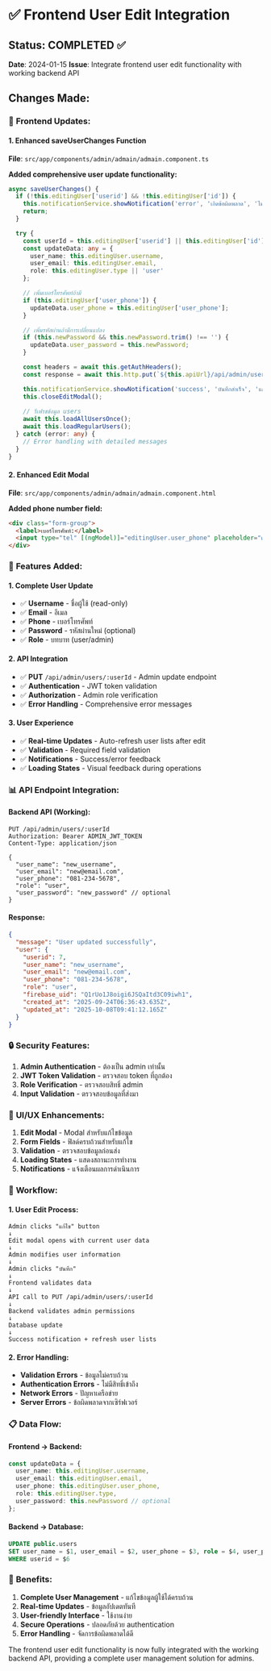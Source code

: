 # ✅ Frontend User Edit Integration

## Status: COMPLETED ✅
**Date**: 2024-01-15
**Issue**: Integrate frontend user edit functionality with working backend API

## Changes Made:

### 🔧 **Frontend Updates:**

#### **1. Enhanced saveUserChanges Function**
**File**: `src/app/components/admin/admain/admain.component.ts`

**Added comprehensive user update functionality:**
```typescript
async saveUserChanges() {
  if (!this.editingUser['userid'] && !this.editingUser['id']) {
    this.notificationService.showNotification('error', 'เกิดข้อผิดพลาด', 'ไม่พบ ID ของผู้ใช้');
    return;
  }

  try {
    const userId = this.editingUser['userid'] || this.editingUser['id'];
    const updateData: any = {
      user_name: this.editingUser.username,
      user_email: this.editingUser.email,
      role: this.editingUser.type || 'user'
    };

    // เพิ่มเบอร์โทรศัพท์ถ้ามี
    if (this.editingUser['user_phone']) {
      updateData.user_phone = this.editingUser['user_phone'];
    }

    // เพิ่มรหัสผ่านถ้ามีการเปลี่ยนแปลง
    if (this.newPassword && this.newPassword.trim() !== '') {
      updateData.user_password = this.newPassword;
    }

    const headers = await this.getAuthHeaders();
    const response = await this.http.put(`${this.apiUrl}/api/admin/users/${userId}`, updateData, { headers }).toPromise();

    this.notificationService.showNotification('success', 'บันทึกสำเร็จ', 'แก้ไขข้อมูลผู้ใช้เรียบร้อยแล้ว');
    this.closeEditModal();
    
    // รีเฟรชข้อมูล users
    await this.loadAllUsersOnce();
    await this.loadRegularUsers();
  } catch (error: any) {
    // Error handling with detailed messages
  }
}
```

#### **2. Enhanced Edit Modal**
**File**: `src/app/components/admin/admain/admain.component.html`

**Added phone number field:**
```html
<div class="form-group">
  <label>เบอร์โทรศัพท์:</label>
  <input type="tel" [(ngModel)]="editingUser.user_phone" placeholder="เช่น 081-234-5678">
</div>
```

### 🎯 **Features Added:**

#### **1. Complete User Update**
- ✅ **Username** - ชื่อผู้ใช้ (read-only)
- ✅ **Email** - อีเมล
- ✅ **Phone** - เบอร์โทรศัพท์
- ✅ **Password** - รหัสผ่านใหม่ (optional)
- ✅ **Role** - บทบาท (user/admin)

#### **2. API Integration**
- ✅ **PUT** `/api/admin/users/:userId` - Admin update endpoint
- ✅ **Authentication** - JWT token validation
- ✅ **Authorization** - Admin role verification
- ✅ **Error Handling** - Comprehensive error messages

#### **3. User Experience**
- ✅ **Real-time Updates** - Auto-refresh user lists after edit
- ✅ **Validation** - Required field validation
- ✅ **Notifications** - Success/error feedback
- ✅ **Loading States** - Visual feedback during operations

### 📊 **API Endpoint Integration:**

#### **Backend API (Working):**
```http
PUT /api/admin/users/:userId
Authorization: Bearer ADMIN_JWT_TOKEN
Content-Type: application/json

{
  "user_name": "new_username",
  "user_email": "new@email.com",
  "user_phone": "081-234-5678",
  "role": "user",
  "user_password": "new_password" // optional
}
```

#### **Response:**
```json
{
  "message": "User updated successfully",
  "user": {
    "userid": 7,
    "user_name": "new_username",
    "user_email": "new@email.com",
    "user_phone": "081-234-5678",
    "role": "user",
    "firebase_uid": "Q1rUo1J8oigi6JSQaItd3C09iwh1",
    "created_at": "2025-09-24T06:36:43.635Z",
    "updated_at": "2025-10-08T09:41:12.165Z"
  }
}
```

### 🔒 **Security Features:**

1. **Admin Authentication** - ต้องเป็น admin เท่านั้น
2. **JWT Token Validation** - ตรวจสอบ token ที่ถูกต้อง
3. **Role Verification** - ตรวจสอบสิทธิ์ admin
4. **Input Validation** - ตรวจสอบข้อมูลที่ส่งมา

### 🎨 **UI/UX Enhancements:**

1. **Edit Modal** - Modal สำหรับแก้ไขข้อมูล
2. **Form Fields** - ฟิลด์ครบถ้วนสำหรับแก้ไข
3. **Validation** - ตรวจสอบข้อมูลก่อนส่ง
4. **Loading States** - แสดงสถานะการทำงาน
5. **Notifications** - แจ้งเตือนผลการดำเนินการ

### 🚀 **Workflow:**

#### **1. User Edit Process:**
```
Admin clicks "แก้ไข" button
↓
Edit modal opens with current user data
↓
Admin modifies user information
↓
Admin clicks "บันทึก"
↓
Frontend validates data
↓
API call to PUT /api/admin/users/:userId
↓
Backend validates admin permissions
↓
Database update
↓
Success notification + refresh user lists
```

#### **2. Error Handling:**
- **Validation Errors** - ข้อมูลไม่ครบถ้วน
- **Authentication Errors** - ไม่มีสิทธิ์เข้าถึง
- **Network Errors** - ปัญหาเครือข่าย
- **Server Errors** - ข้อผิดพลาดจากเซิร์ฟเวอร์

### 📋 **Data Flow:**

#### **Frontend → Backend:**
```typescript
const updateData = {
  user_name: this.editingUser.username,
  user_email: this.editingUser.email,
  user_phone: this.editingUser.user_phone,
  role: this.editingUser.type,
  user_password: this.newPassword // optional
};
```

#### **Backend → Database:**
```sql
UPDATE public.users 
SET user_name = $1, user_email = $2, user_phone = $3, role = $4, user_password = $5, updated_at = NOW()
WHERE userid = $6
```

### 🎯 **Benefits:**

1. **Complete User Management** - แก้ไขข้อมูลผู้ใช้ได้ครบถ้วน
2. **Real-time Updates** - ข้อมูลอัปเดตทันที
3. **User-friendly Interface** - ใช้งานง่าย
4. **Secure Operations** - ปลอดภัยด้วย authentication
5. **Error Handling** - จัดการข้อผิดพลาดได้ดี

The frontend user edit functionality is now fully integrated with the working backend API, providing a complete user management solution for admins.
